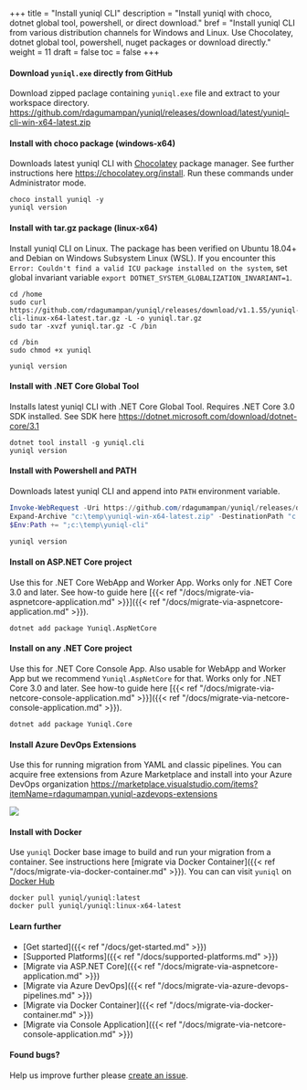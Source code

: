 +++
title = "Install yuniql CLI"
description = "Install yuniql with choco, dotnet global tool, powershell, or direct download."
bref = "Install yuniql CLI from various distribution channels for Windows and Linux. Use Chocolatey, dotnet global tool, powershell, nuget packages or download directly."
weight = 11
draft = false
toc = false
+++

#### Download `yuniql.exe` directly from GitHub
Download zipped paclage containing `yuniql.exe` file and extract to your workspace directory.
https://github.com/rdagumampan/yuniql/releases/download/latest/yuniql-cli-win-x64-latest.zip

#### Install with choco package (windows-x64)
Downloads latest yuniql CLI with [Chocolatey](https://chocolatey.org/) package manager. See further instructions here https://chocolatey.org/install. Run these commands under Administrator mode.
```shell
choco install yuniql -y
yuniql version
```

#### Install with tar.gz package (linux-x64)
Install yuniql CLI on Linux. The package has been verified on Ubuntu 18.04+ and Debian on Windows Subsystem Linux (WSL). If you encounter this `Error: Couldn't find a valid ICU package installed on the system`, set global invariant variable `export DOTNET_SYSTEM_GLOBALIZATION_INVARIANT=1`.

```shell
cd /home
sudo curl https://github.com/rdagumampan/yuniql/releases/download/v1.1.55/yuniql-cli-linux-x64-latest.tar.gz -L -o yuniql.tar.gz
sudo tar -xvzf yuniql.tar.gz -C /bin

cd /bin
sudo chmod +x yuniql

yuniql version
```

#### Install with .NET Core Global Tool
Installs latest yuniql CLI with .NET Core Global Tool. Requires .NET Core 3.0 SDK installed. See SDK here https://dotnet.microsoft.com/download/dotnet-core/3.1
```shell
dotnet tool install -g yuniql.cli
yuniql version
```

#### Install with Powershell and PATH
Downloads latest yuniql CLI and append into `PATH` environment variable.
```powershell
Invoke-WebRequest -Uri https://github.com/rdagumampan/yuniql/releases/download/latest/yuniql-cli-win-x64-latest.zip -OutFile  "c:\temp\yuniql-win-x64-latest.zip"
Expand-Archive "c:\temp\yuniql-win-x64-latest.zip" -DestinationPath "c:\temp\yuniql-cli"
$Env:Path += ";c:\temp\yuniql-cli"

yuniql version
```

#### Install on ASP.NET Core project
Use this for .NET Core WebApp and Worker App. Works only for .NET Core 3.0 and later. See how-to guide here [{{< ref "/docs/migrate-via-aspnetcore-application.md" >}}]({{< ref "/docs/migrate-via-aspnetcore-application.md" >}}).
```shell
dotnet add package Yuniql.AspNetCore
```

#### Install on any .NET Core project
Use this for .NET Core Console App. Also usable for WebApp and Worker App but we recommend `Yuniql.AspNetCore` for that. Works only for .NET Core 3.0 and later. See how-to guide here [{{< ref "/docs/migrate-via-netcore-console-application.md" >}}]({{< ref "/docs/migrate-via-netcore-console-application.md" >}}).
```shell
dotnet add package Yuniql.Core
```

#### Install Azure DevOps Extensions
Use this for running migration from YAML and classic pipelines. You can acquire free extensions from Azure Marketplace and install into your Azure DevOps organization https://marketplace.visualstudio.com/items?itemName=rdagumampan.yuniql-azdevops-extensions

![](https://rdagumampan.gallerycdn.vsassets.io/extensions/rdagumampan/yuniql-azdevops-extensions/0.56.0/1576914414829/images/screenshot-01.png)

#### Install with Docker
Use `yuniql` Docker base image to build and run your migration from a container. See instructions here [migrate via Docker Container]({{< ref "/docs/migrate-via-docker-container.md" >}}). You can can visit `yuniql` on [Docker Hub](https://hub.docker.com/repository/docker/yuniql/yuniql)

```shell
docker pull yuniql/yuniql:latest
docker pull yuniql/yuniql:linux-x64-latest
```

#### Learn further

* [Get started]({{< ref "/docs/get-started.md" >}})
* [Supported Platforms]({{< ref "/docs/supported-platforms.md" >}})
* [Migrate via ASP.NET Core]({{< ref "/docs/migrate-via-aspnetcore-application.md" >}})
* [Migrate via Azure DevOps]({{< ref "/docs/migrate-via-azure-devops-pipelines.md" >}})
* [Migrate via Docker Container]({{< ref "/docs/migrate-via-docker-container.md" >}})
* [Migrate via Console Application]({{< ref "/docs/migrate-via-netcore-console-application.md" >}})

<!-- * [Yuniql CLI Command Reference]({{< ref "/docs/yuniql-cli-command-reference.md" >}})
* [Bulk Import CSV Master Data]({{< ref "/docs/bulk-import-csv-master-data.md" >}})
* [Use Token Replacement]({{< ref "/docs/token-replacement.md" >}})
* [Environment-aware Migration]({{< ref "/docs/environment-aware-scripts.md" >}}) -->

#### Found bugs?
Help us improve further please [create an issue](https://github.com/rdagumampan/yuniql/issues/new).
